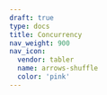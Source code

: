 ```yaml
---
draft: true
type: docs
title: Concurrency
nav_weight: 900
nav_icon:
  vendor: tabler
  name: arrows-shuffle
  color: 'pink'
---
```

